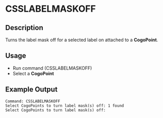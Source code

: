 # CSSLABELMASKOFF

## Description

Turns the label mask off for a selected label on attached to a **CogoPoint**.

## Usage

* Run command (CSSLABELMASKOFF)
* Select a **CogoPoint**

## Example Output

```
Command: CSSLABELMASKOFF
Select CogoPoints to turn label mask(s) off: 1 found
Select CogoPoints to turn label mask(s) off:
```
